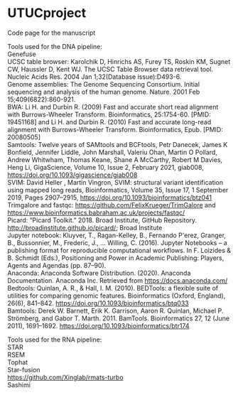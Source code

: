 # UTUCproject
Code page for the manuscript

Tools used for the DNA pipeline:
<br /> Genefuse
<br />UCSC table browser: Karolchik D, Hinrichs AS, Furey TS, Roskin KM, Sugnet CW, Haussler D, Kent WJ. The UCSC Table Browser data retrieval tool. Nucleic Acids Res. 2004 Jan 1;32(Database issue):D493-6.
<br />Genome assemblies: The Genome Sequencing Consortium. Initial sequencing and analysis of the human genome. Nature. 2001 Feb 15;409(6822):860-921.
<br />BWA: Li H. and Durbin R. (2009) Fast and accurate short read alignment with Burrows-Wheeler Transform. Bioinformatics, 25:1754-60. [PMID: 19451168] and Li H. and Durbin R. (2010) Fast and accurate long-read alignment with Burrows-Wheeler Transform. Bioinformatics, Epub. [PMID: 20080505] 
<br />Samtools: Twelve years of SAMtools and BCFtools, Petr Danecek, James K Bonfield, Jennifer Liddle, John Marshall, Valeriu Ohan, Martin O Pollard, Andrew Whitwham, Thomas Keane, Shane A McCarthy, Robert M Davies, Heng Li, GigaScience, Volume 10, Issue 2, February 2021, giab008, https://doi.org/10.1093/gigascience/giab008
<br />SVIM: David Heller , Martin Vingron, SVIM: structural variant identification using mapped long reads, Bioinformatics, Volume 35, Issue 17, 1 September 2019, Pages 2907–2915, https://doi.org/10.1093/bioinformatics/btz041 
<br />Trimgalore and fastqc: https://github.com/FelixKrueger/TrimGalore and https://www.bioinformatics.babraham.ac.uk/projects/fastqc/
<br />Picard: “Picard Toolkit.” 2018. Broad Institute, GitHub Repository. http://broadinstitute.github.io/picard/; Broad Institute
<br />Jupyter notebook: Kluyver, T., Ragan-Kelley, B., Fernando P&#x27;erez, Granger, B., Bussonnier, M., Frederic, J., … Willing, C. (2016). Jupyter Notebooks – a publishing format for reproducible computational workflows. In F. Loizides & B. Schmidt (Eds.), Positioning and Power in Academic Publishing: Players, Agents and Agendas (pp. 87–90).
<br />Anaconda: Anaconda Software Distribution. (2020). Anaconda Documentation. Anaconda Inc. Retrieved from https://docs.anaconda.com/
<br />Bedtools: Quinlan, A. R., & Hall, I. M. (2010). BEDTools: a flexible suite of utilities for comparing genomic features. Bioinformatics (Oxford, England), 26(6), 841–842. https://doi.org/10.1093/bioinformatics/btq033
<br />Bamtools: Derek W. Barnett, Erik K. Garrison, Aaron R. Quinlan, Michael P. Strömberg, and Gabor T. Marth. 2011. BamTools. Bioinformatics 27, 12 (June 2011), 1691–1692. https://doi.org/10.1093/bioinformatics/btr174


Tools used for the RNA pipeline:
<br /> STAR
<br /> RSEM
<br /> Tophat
<br /> Star-fusion
<br /> https://github.com/Xinglab/rmats-turbo
<br /> Sashimi
